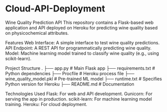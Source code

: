 # Cloud-API-Deployment

Wine Quality Prediction API
This repository contains a Flask-based web application and API deployed on Heroku for predicting wine quality based on physicochemical attributes.

Features
Web Interface: A simple interface to test wine quality predictions.
API Endpoint: A REST API for programmatically predicting wine quality.
Model: Machine learning model trained to classify wine quality (e.g., using scikit-learn).


Project Structure
.
├── app.py               # Main Flask app
├── requirements.txt     # Python dependencies
├── Procfile             # Heroku process file
├── wine_quality_model.pkl  # Pre-trained ML model
├── runtime.txt          # Specifies Python version for Heroku
├── README.md            # Documentation


Technologies Used
Flask: For web and API development.
Gunicorn: For serving the app in production.
scikit-learn: For machine learning model training.
Heroku: For cloud deployment.
